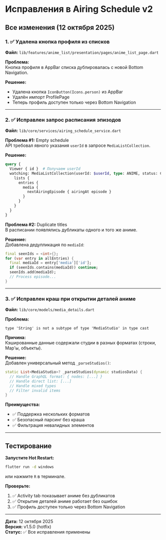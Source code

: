# Исправления в Airing Schedule v2

## Все изменения (12 октября 2025)

### 1. ✅ Удалена кнопка профиля из списков
**Файл:** `lib/features/anime_list/presentation/pages/anime_list_page.dart`

**Проблема:**  
Кнопка профиля в AppBar списка дублировалась с новой Bottom Navigation.

**Решение:**
- Удалена кнопка `IconButton(Icons.person)` из AppBar
- Удалён импорт ProfilePage
- Теперь профиль доступен только через Bottom Navigation

---

### 2. ✅ Исправлен запрос расписания эпизодов
**Файл:** `lib/core/services/airing_schedule_service.dart`

**Проблема #1:** Empty schedule  
API требовал явного указания `userId` в запросе `MediaListCollection`.

**Решение:**
```graphql
query {
  Viewer { id }  # Получаем userId
  watching: MediaListCollection(userId: $userId, type: ANIME, status: CURRENT) {
    lists {
      entries {
        media {
          nextAiringEpisode { airingAt episode }
        }
      }
    }
  }
}
```

**Проблема #2:** Duplicate titles  
В расписании появлялись дубликаты одного и того же аниме.

**Решение:**  
Добавлена дедупликация по `mediaId`:
```dart
final seenIds = <int>{};
for (var entry in allEntries) {
  final mediaId = entry['media']['id'];
  if (seenIds.contains(mediaId)) continue;
  seenIds.add(mediaId);
  // Process episode...
}
```

---

### 3. ✅ Исправлен краш при открытии деталей аниме
**Файл:** `lib/core/models/media_details.dart`

**Проблема:**  
```
type 'String' is not a subtype of type 'MediaStudio' in type cast
```

**Причина:**  
Кэшированные данные содержали студии в разных форматах (строки, Map'ы, объекты).

**Решение:**  
Добавлен универсальный метод `_parseStudios()`:
```dart
static List<MediaStudio>? _parseStudios(dynamic studiosData) {
  // Handle GraphQL format: { nodes: [...] }
  // Handle direct list: [...]
  // Handle mixed types
  // Filter invalid items
}
```

**Преимущества:**
- ✅ Поддержка нескольких форматов
- ✅ Безопасный парсинг без краша
- ✅ Фильтрация невалидных элементов

---

## Тестирование

**Запустите Hot Restart:**
```bash
flutter run -d windows
```
или нажмите `R` в терминале.

**Проверьте:**
1. ✅ Activity tab показывает аниме без дубликатов
2. ✅ Открытие деталей аниме работает без ошибок
3. ✅ Профиль доступен только через Bottom Navigation

---

**Дата:** 12 октября 2025  
**Версия:** v1.5.0 (hotfix)  
**Статус:** ✅ Все исправления применены

